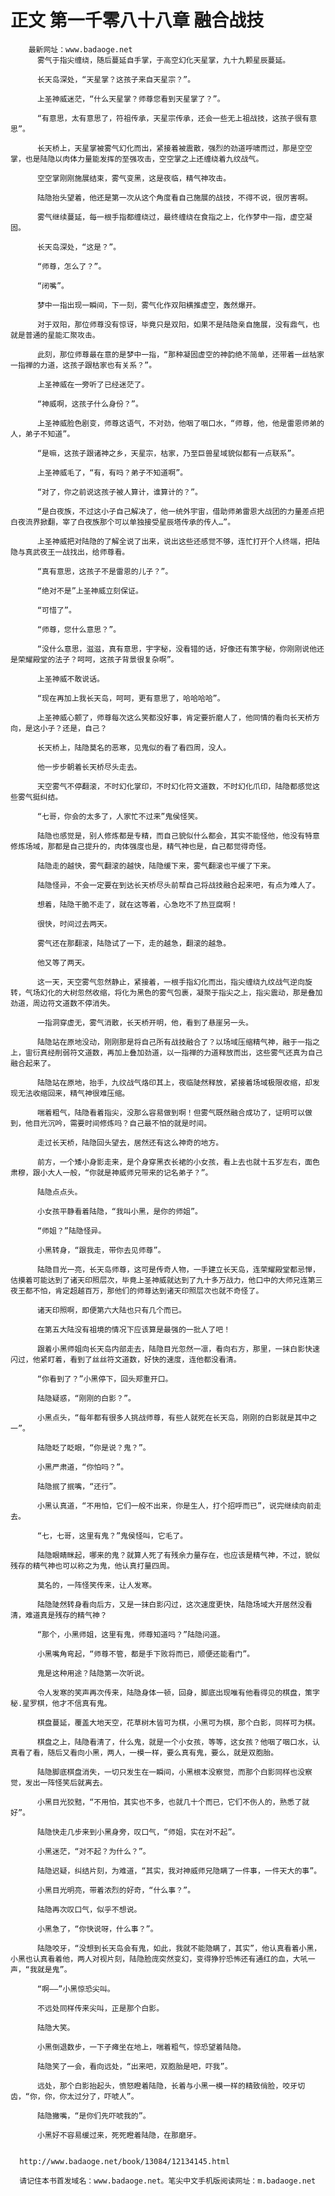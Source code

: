 # 正文 第一千零八十八章 融合战技
        最新网址：www.badaoge.net
          雾气于指尖缠绕，随后蔓延自手掌，于高空幻化天星掌，九十九颗星辰蔓延。
      
          长天岛深处，“天星掌？这孩子来自天星宗？”。
      
          上圣神威迷茫，“什么天星掌？师尊您看到天星掌了？”。
      
          “有意思，太有意思了，符祖传承，天星宗传承，还会一些无上祖战技，这孩子很有意思”。
      
          长天桥上，天星掌被雾气幻化而出，紧接着被震散，强烈的劲道呼啸而过，那是空空掌，也是陆隐以肉体力量能发挥的至强攻击，空空掌之上还缠绕着九纹战气。
      
          空空掌刚刚施展结束，雾气变黑，这是夜临，精气神攻击。
      
          陆隐抬头望着，他还是第一次从这个角度看自己施展的战技，不得不说，很厉害啊。
      
          雾气继续蔓延，每一根手指都缠绕过，最终缠绕在食指之上，化作梦中一指，虚空凝固。
      
          长天岛深处，“这是？”。
      
          “师尊，怎么了？”。
      
          “闭嘴”。
      
          梦中一指出现一瞬间，下一刻，雾气化作双阳横推虚空，轰然爆开。
      
          对于双阳，那位师尊没有惊讶，毕竟只是双阳，如果不是陆隐亲自施展，没有鼎气，也就是普通的星能汇聚攻击。
      
          此刻，那位师尊最在意的是梦中一指，“那种凝固虚空的神韵绝不简单，还带着一丝枯家一指禅的力道，这孩子跟枯家也有关系？”。
      
          上圣神威在一旁听了已经迷茫了。
      
          “神威啊，这孩子什么身份？”。
      
          上圣神威脸色剧变，师尊这语气，不对劲，他咽了咽口水，“师尊，他，他是雷恩师弟的人，弟子不知道”。
      
          “是嘛，这孩子跟诸神之乡，天星宗，枯家，乃至巨兽星域貌似都有一点联系”。
      
          上圣神威毛了，“有，有吗？弟子不知道啊”。
      
          “对了，你之前说这孩子被人算计，谁算计的？”。
      
          “是白夜族，不过这小子自己解决了，他一统外宇宙，借助师弟雷恩大战团的力量差点把白夜流界掀翻，宰了白夜族那个可以单独接受星辰塔传承的传人…”。
      
          上圣神威把对陆隐的了解全说了出来，说出这些还感觉不够，连忙打开个人终端，把陆隐与真武夜王一战找出，给师尊看。
      
          “真有意思，这孩子不是雷恩的儿子？”。
      
          “绝对不是”上圣神威立刻保证。
      
          “可惜了”。
      
          “师尊，您什么意思？”。
      
          “没什么意思，滋滋，真有意思，宇字秘，没看错的话，好像还有策字秘，你刚刚说他还是荣耀殿堂的法子？呵呵，这孩子背景很复杂啊”。
      
          上圣神威不敢说话。
      
          “现在再加上我长天岛，呵呵，更有意思了，哈哈哈哈”。
      
          上圣神威心颤了，师尊每次这么笑都没好事，肯定要折磨人了，他同情的看向长天桥方向，是这小子？还是，自己？
      
          长天桥上，陆隐莫名的恶寒，见鬼似的看了看四周，没人。
      
          他一步步朝着长天桥尽头走去。
      
          天空雾气不停翻滚，不时幻化掌印，不时幻化符文道数，不时幻化爪印，陆隐都感觉这些雾气挺纠结。
      
          “七哥，你会的太多了，人家忙不过来”鬼侯怪笑。
      
          陆隐也感觉是，别人修炼都是专精，而自己貌似什么都会，其实不能怪他，他没有特意修炼场域，那都是自己提升的，肉体强度也是，精气神也是，自己都觉得奇怪。
      
          陆隐走的越快，雾气翻滚的越快，陆隐缓下来，雾气翻滚也平缓了下来。
      
          陆隐怪异，不会一定要在到达长天桥尽头前帮自己将战技融合起来吧，有点为难人了。
      
          想着，陆隐干脆不走了，就在这等着，心急吃不了热豆腐啊！
      
          很快，时间过去两天。
      
          雾气还在那翻滚，陆隐试了一下，走的越急，翻滚的越急。
      
          他又等了两天。
      
          这一天，天空雾气忽然静止，紧接着，一根手指幻化而出，指尖缠绕九纹战气逆向旋转，气场幻化的大树忽然收缩，将化为黑色的雾气包裹，凝聚于指尖之上，指尖震动，那是叠加劲道，周边符文道数不停消失。
      
          一指洞穿虚无，雾气消散，长天桥开明，他，看到了悬崖另一头。
      
          陆隐站在原地没动，刚刚那是将自己所有战技融合了？以场域压缩精气神，融于一指之上，宙衍真经削弱符文道数，再加上叠加劲道，以一指禅的力道释放而出，这些雾气还真为自己融合起来了。
      
          陆隐站在原地，抬手，九纹战气烙印其上，夜临陡然释放，紧接着场域极限收缩，却发现无法收缩回来，精气神很难压缩。
      
          喘着粗气，陆隐看着指尖，没那么容易做到啊！但雾气既然融合成功了，证明可以做到，他目光沉吟，需要时间修炼吗？自己最不怕的就是时间。
      
          走过长天桥，陆隐回头望去，居然还有这么神奇的地方。
      
          前方，一个矮小身影走来，是个身穿黑衣长裙的小女孩，看上去也就十五岁左右，面色肃穆，跟小大人一般，“你就是神威师兄带来的记名弟子？”。
      
          陆隐点点头。
      
          小女孩平静看着陆隐，“我叫小黑，是你的师姐”。
      
          “师姐？”陆隐怪异。
      
          小黑转身，“跟我走，带你去见师尊”。
      
          陆隐目光一亮，长天岛师尊，这可是传奇人物，一手建立长天岛，连荣耀殿堂都忌惮，估摸着可能达到了诸天印照层次，毕竟上圣神威就达到了九十多万战力，他口中的大师兄连第三夜王都不怕，肯定超越百万，那他们的师尊达到诸天印照层次也就不奇怪了。
      
          诸天印照啊，即便第六大陆也只有几个而已。
      
          在第五大陆没有祖境的情况下应该算是最强的一批人了吧！
      
          跟着小黑师姐向长天岛内部走去，陆隐目光忽然一凛，看向右方，那里，一抹白影快速闪过，他紧盯着，看到了丝丝符文道数，好快的速度，连他都没看清。
      
          “你看到了？”小黑停下，回头郑重开口。
      
          陆隐疑惑，“刚刚的白影？”。
      
          小黑点头，“每年都有很多人挑战师尊，有些人就死在长天岛，刚刚的白影就是其中之一”。
      
          陆隐眨了眨眼，“你是说？鬼？”。
      
          小黑严肃道，“你怕吗？”。
      
          陆隐抿了抿嘴，“还行”。
      
          小黑认真道，“不用怕，它们一般不出来，你是生人，打个招呼而已”，说完继续向前走去。
      
          “七，七哥，这里有鬼？”鬼侯怪叫，它毛了。
      
          陆隐眼睛眯起，哪来的鬼？就算人死了有残余力量存在，也应该是精气神，不过，貌似残存的精气神也可以称之为鬼，他认真打量四周。
      
          莫名的，一阵怪笑传来，让人发寒。
      
          陆隐陡然转身看向后方，又是一抹白影闪过，这次速度更快，陆隐场域大开居然没看清，难道真是残存的精气神？
      
          “那个，小黑师姐，这里有鬼，师尊知道吗？”陆隐问道。
      
          小黑嘴角弯起，“师尊不管，都是手下败将而已，顺便还能看门”。
      
          鬼是这种用途？陆隐第一次听说。
      
          令人发寒的笑声再次传来，陆隐身体一顿，回身，脚底出现唯有他看得见的棋盘，策字秘.星罗棋，他才不信真有鬼。
      
          棋盘蔓延，覆盖大地天空，花草树木皆可为棋，小黑可为棋，那个白影，同样可为棋。
      
          棋盘之上，陆隐看清了，什么鬼，就是一个小女孩，等等，这女孩？他咽了咽口水，认真看了看，随后又看向小黑，两人，一模一样，要么真有鬼，要么，就是双胞胎。
      
          陆隐脚底棋盘消失，一切只发生在一瞬间，小黑根本没察觉，而那个白影同样也没察觉，发出一阵怪笑后就离去。
      
          小黑目光狡黠，“不用怕，其实也不多，也就几十个而已，它们不伤人的，熟悉了就好”。
      
          陆隐快走几步来到小黑身旁，叹口气，“师姐，实在对不起”。
      
          小黑迷茫，“对不起？为什么？”。
      
          陆隐迟疑，纠结片刻，为难道，“其实，我对神威师兄隐瞒了一件事，一件天大的事”。
      
          小黑目光明亮，带着浓烈的好奇，“什么事？”。
      
          陆隐再次叹口气，似乎不想说。
      
          小黑急了，“你快说呀，什么事？”。
      
          陆隐咬牙，“没想到长天岛会有鬼，如此，我就不能隐瞒了，其实”，他认真看着小黑，小黑也认真看着他，两人对视片刻，陆隐脸庞突然变幻，变得狰狞恐怖还有通红的血，大吼一声，“我就是鬼”。
      
          “啊——”小黑惊恐尖叫。
      
          不远处同样传来尖叫，正是那个白影。
      
          陆隐大笑。
      
          小黑倒退数步，一下子瘫坐在地上，喘着粗气，惊恐望着陆隐。
      
          陆隐笑了一会，看向远处，“出来吧，双胞胎是吧，吓我”。
      
          远处，那个白影抬起头，愤怒瞪着陆隐，长着与小黑一模一样的精致俏脸，咬牙切齿，“你，你，你太过分了，吓唬人”。
      
          陆隐撇嘴，“是你们先吓唬我的”。
      
          小黑好不容易缓过来，死死瞪着陆隐，在那磨牙。
      
      
      http://www.badaoge.net/book/13084/12134145.html
      
      请记住本书首发域名：www.badaoge.net。笔尖中文手机版阅读网址：m.badaoge.net
